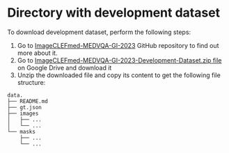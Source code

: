 # Directory with development dataset

To download development dataset, perform the following steps:
1. Go to [ImageCLEFmed-MEDVQA-GI-2023](https://github.com/simula/ImageCLEFmed-MEDVQA-GI-2023) GitHub repository to find out more about it.
2. Go to [ImageCLEFmed-MEDVQA-GI-2023-Development-Dataset.zip file](https://drive.google.com/file/d/1jTyLWwcHzbLpWjSNwmgiiavXDjuQe5y7/view) on Google Drive and download it
3. Unzip the downloaded file and copy its content to get the following file structure:
```
data.
├── README.md
├── gt.json
├── images
│   ├── ...
│   └── ...
└── masks
    ├── ...
    └── ...
```
